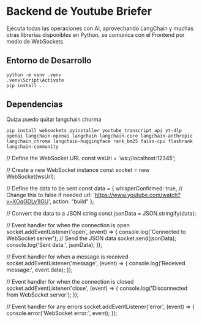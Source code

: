 # Backend de Youtube Briefer

Ejecuta todas las operaciones con AI, aprovechando LangChain y muchas otras librerias disponibles en Python, se comunica con el Frontend por medio de WebSockets

## Entorno de Desarrollo
```
python -m venv .venv
.venv\Script\Activate
pip install ...
```
## Dependencias

Quiza puedo quitar langchain chorma

`pip install websockets pyinstaller youtube_transcript_api yt-dlp openai langchain-openai langchain langchain-core langchain-anthropic langchain_chroma langchain-huggingface rank_bm25 faiss-cpu flashrank langchain-community` 



// Define the WebSocket URL
const wsUrl = 'ws://localhost:12345';

// Create a new WebSocket instance
const socket = new WebSocket(wsUrl);

// Define the data to be sent
const data = {
    whisperConfirmed: true, // Change this to false if needed
    url: 'https://www.youtube.com/watch?v=XOqGDLy1IGU',
    action: "build"
};

// Convert the data to a JSON string
const jsonData = JSON.stringify(data);

// Event handler for when the connection is open
socket.addEventListener('open', (event) => {
    console.log('Connected to WebSocket server');
    // Send the JSON data
    socket.send(jsonData);
    console.log('Sent data:', jsonData);
});

// Event handler for when a message is received
socket.addEventListener('message', (event) => {
    console.log('Received message:', event.data);
});

// Event handler for when the connection is closed
socket.addEventListener('close', (event) => {
    console.log('Disconnected from WebSocket server');
});

// Event handler for any errors
socket.addEventListener('error', (event) => {
    console.error('WebSocket error:', event);
});